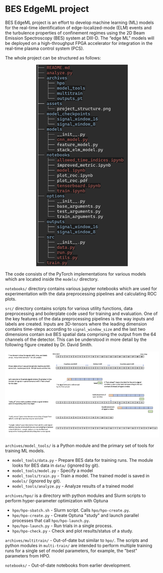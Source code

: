 # BES EdgeML project
BES EdgeML project is an effort to develop machine learning (ML) models for the real-time identification of edge-localized-mode (ELM) events and the turbulence properties of confinement regimes using the 2D Beam Emission Spectroscopy (BES) system at DIII-D. The “edge ML” models will be deployed on a high-throughput FPGA accelerator for integration in the real-time plasma control system (PCS).

The whole project can be structured as follows:
<p align='center'>
    <img src='assets/project_structure.png' alt='project_structure' width='300'/>
</p>

The code consists of the PyTorch implementations for various models which are located inside the `models/` directory.

`notebooks/` directory contains various jupyter notebooks which are used for experimentation with the data preprocessing pipelines and calculating ROC plots.

`src/` directory contains scripts for various utility functions, data preprocessing and boilerplate code used for training and evaluation. One of the key features of the data preprocessing pipelines is the way inputs and labels are created. Inputs are 3D-tensors where the leading dimension contains time-steps according to `signal_window_size` and the last two dimensions contain `8x8` BES spatial data comprising the output from the 64 channels of the detector. This can be understood in more detail by the following figure created by Dr. David Smith.

<p align='center'>
    <img src='assets/signal_window_diagram.png' alt='signal_window' width='1000'/>
</p>

`archives/model_tools/` is a Python module and the primary set of tools for training ML models.

- `model_tools/data.py` - Prepare BES data for training runs.  The module looks for BES data in `data/` (ignored
by git).
- `model_tools/model.py` - Specify a model
- `model_tools/train.py` - Train a model.  The trained model is saved in `models/` (ignored by git).
- `model_tools/analyze.py` - Analyze results of a trained model

`archives/hpo/` is a directory with python modules and Slurm scripts to perform hyper-parameter optimization with Optuna

- `hpo/hpo-sbatch.sh` - Slurm script.  Calls `hpo/hpo-create.py`.
- `hpo/hpo-create.py` - Create Optuna "study" and launch parallel processes that call `hpo/hpo-launch.py`.
- `hpo/hpo-launch.py` - Run trials in a single process.
- `hpo/hpo-check.py` - Check and plot results/status of a study.

`archives/multitrain/` - Out-of-date but similar to `hpo/`.  The scripts and python modules in `multi-train/` are intended
to perform multiple training runs for a single set of model parameters, for example, the "best" parameters from HPO.

`notebooks/` - Out-of-date notebooks from earlier development.
